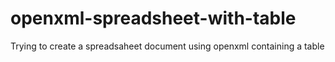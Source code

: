 # openxml-spreadsheet-with-table
Trying to create a spreadsaheet document using openxml containing a table
